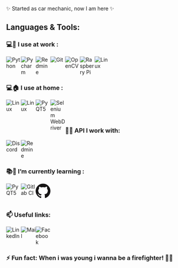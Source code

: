 ✨ Started as car mechanic, now I am here ✨


## Languages & Tools:

### 💻🔭 I use at work :
   
  <img align="left" title="Python" width="40px" src="https://applover.pl/wp-content/uploads/2020/01/kisspng-python-computer-icons-programming-language-executa-5d0f0aa7c78fb3.0414836115612668558174-1024x1024.png" />
  <img align="left" title="Pycharm" width="40px" src="https://upload.wikimedia.org/wikipedia/commons/thumb/1/1d/PyCharm_Icon.svg/150px-PyCharm_Icon.svg.png" />
  <img align="left" title="Redmine" width="40px" src="https://emojis.slackmojis.com/emojis/images/1467306771/633/redmine.png?1467306771" />
  <img align="left" title="Git" width="40px" src="http://upload.wikimedia.org/wikipedia/commons/thumb/3/3f/Git_icon.svg/256px-Git_icon.svg.png" />
  <img align="left" title="OpenCV" width="40px" src="https://upload.wikimedia.org/wikipedia/commons/thumb/3/32/OpenCV_Logo_with_text_svg_version.svg/1200px-OpenCV_Logo_with_text_svg_version.svg.png" />
  <img align="left" title="Raspberry Pi" width="40px" src="https://my.raspberrypi.org/favicon.ico" />
  <img align="left" title="Linux" width="40px" src="https://legends.goalunited.org/wp-content/uploads/2020/11/Linux-icon.png" />
<br>
<br>   
<br>

### 💻🏠 I use at home :

   <img align="left" title="Linux" width="40px" src="https://legends.goalunited.org/wp-content/uploads/2020/11/Linux-icon.png" />
   <img align="left" title="Linux" width="40px" src="https://cdn3.iconfinder.com/data/icons/popular-services-brands-vol-2/512/windows-512.png" />
   <img align="left" title="PyQT5" width="40px" src="https://encrypted-tbn0.gstatic.com/images?q=tbn:ANd9GcR-GbeIIyVBFyIepWO9bySXmHYf9d1KLZejPg&usqp=CAU" />
   <img align="left" title="Selenium WebDriver" width="40px" src="https://img.icons8.com/ios/452/selenium-test-automation.png" />
<br>
<br>   
<br>

### 👨‍💻 API I work with:
   <img align="left" title="Discord" width="40px" src="https://discord.com/assets/322c936a8c8be1b803cd94861bdfa868.png" />
   <img align="left" title="Redmine" width="40px" src="https://emojis.slackmojis.com/emojis/images/1467306771/633/redmine.png?1467306771" />
<br>
<br>   
<br>

### 📚🌱 I’m currently learning :
  <img align="left" title="PyQT5" width="40px" src="https://encrypted-tbn0.gstatic.com/images?q=tbn:ANd9GcR-GbeIIyVBFyIepWO9bySXmHYf9d1KLZejPg&usqp=CAU" />
  <img align="left" title="Gitlab CI" width="40px" src="https://con.jaktestowac.pl/wp-content/uploads/posts/qe2019-media/gitlab-ci-cd-logo_2x.png" />
  <img align="left" title="GitHub" width="40px" src="https://raw.githubusercontent.com/github/explore/78df643247d429f6cc873026c0622819ad797942/topics/github/github.png" />
<br>
<br>   
<br>

### 📫 Useful links:
 <a href="https://www.linkedin.com/in/filip-laszczak/">
<img align="left" title="LinkedIn" width="40px" src="https://aux.iconspalace.com/uploads/linkedin-flat-icon-256.png" />
 </a>
 
 <a href="mailto:filip.laszczak.1997@gmail.com">
<img align="left" title="Mail" width="40px" src="https://www.google.com/gmail/about/static/images/logo-gmail.png" />
 </a>
 
 <a href="https://www.facebook.com/profile.php?id=100009720006434">
<img align="left" title="Facebook" width="40px" src="https://net-studio.pl/wp-content/uploads/2019/02/facebook.png" />
 </a>
<br>
<br>   
<br>

### ⚡ Fun fact: When i was young i wanna be a firefighter! 👨‍🚒

